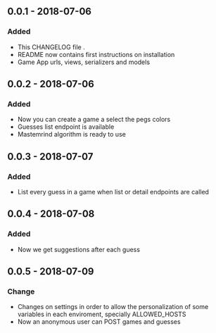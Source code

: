 ## 0.0.1 - 2018-07-06
### Added
- This CHANGELOG file .
- README now contains first instructions on installation
- Game App urls, views, serializers and models

## 0.0.2 - 2018-07-06
### Added
- Now you can create a game a select the pegs colors
- Guesses list endpoint is available
- Mastemrind algorithm is ready to use

## 0.0.3 - 2018-07-07
### Added
- List every guess in a game when list or detail endpoints are called

## 0.0.4 - 2018-07-08
### Added
- Now we get suggestions after each guess

## 0.0.5 - 2018-07-09
### Change
- Changes on settings in order to allow the personalization of some variables in each enviroment, 
specially ALLOWED_HOSTS
- Now an anonymous user can POST games and guesses
